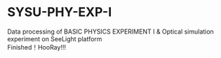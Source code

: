 # SYSU-PHY-EXP-I
Data processing of BASIC PHYSICS EXPERIMENT I & Optical simulation experiment on SeeLight platform <br>
Finished！HooRay!!!
